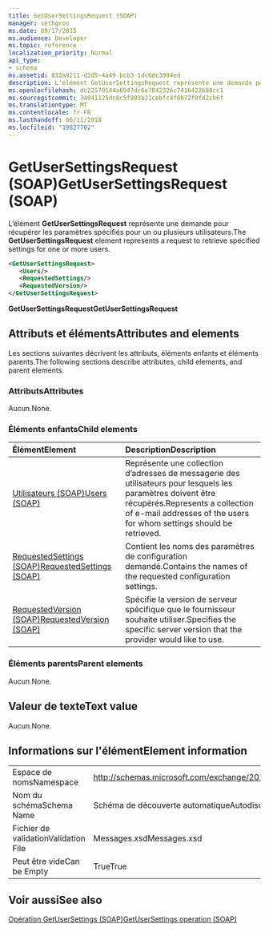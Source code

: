 ```yaml
---
title: GetUserSettingsRequest (SOAP)
manager: sethgros
ms.date: 09/17/2015
ms.audience: Developer
ms.topic: reference
localization_priority: Normal
api_type:
- schema
ms.assetid: 832a9211-d2d5-4a49-bcb3-1dc6dc3904ed
description: L’élément GetUserSettingsRequest représente une demande pour récupérer les paramètres spécifiés pour un ou plusieurs utilisateurs.
ms.openlocfilehash: dc22570144a6947dc6e7042326c7416422680cc1
ms.sourcegitcommit: 34041125dc8c5f993b21cebfc4f8b72f0fd2cb6f
ms.translationtype: MT
ms.contentlocale: fr-FR
ms.lasthandoff: 06/11/2018
ms.locfileid: "19827702"
---
```

# <a name="getusersettingsrequest-soap"></a><span data-ttu-id="4aff3-103">GetUserSettingsRequest (SOAP)</span><span class="sxs-lookup"><span data-stu-id="4aff3-103">GetUserSettingsRequest (SOAP)</span></span>

<span data-ttu-id="4aff3-104">L’élément **GetUserSettingsRequest** représente une demande pour récupérer les paramètres spécifiés pour un ou plusieurs utilisateurs.</span><span class="sxs-lookup"><span data-stu-id="4aff3-104">The **GetUserSettingsRequest** element represents a request to retrieve specified settings for one or more users.</span></span> 
  
```XML
<GetUserSettingsRequest>
   <Users/>
   <RequestedSettings/>
   <RequestedVersion/>
</GetUserSettingsRequest>
```

 <span data-ttu-id="4aff3-105">**GetUserSettingsRequest**</span><span class="sxs-lookup"><span data-stu-id="4aff3-105">**GetUserSettingsRequest**</span></span>
## <a name="attributes-and-elements"></a><span data-ttu-id="4aff3-106">Attributs et éléments</span><span class="sxs-lookup"><span data-stu-id="4aff3-106">Attributes and elements</span></span>

<span data-ttu-id="4aff3-107">Les sections suivantes décrivent les attributs, éléments enfants et éléments parents.</span><span class="sxs-lookup"><span data-stu-id="4aff3-107">The following sections describe attributes, child elements, and parent elements.</span></span>
  
### <a name="attributes"></a><span data-ttu-id="4aff3-108">Attributs</span><span class="sxs-lookup"><span data-stu-id="4aff3-108">Attributes</span></span>

<span data-ttu-id="4aff3-109">Aucun.</span><span class="sxs-lookup"><span data-stu-id="4aff3-109">None.</span></span>
  
### <a name="child-elements"></a><span data-ttu-id="4aff3-110">Éléments enfants</span><span class="sxs-lookup"><span data-stu-id="4aff3-110">Child elements</span></span>

|<span data-ttu-id="4aff3-111">**Élément**</span><span class="sxs-lookup"><span data-stu-id="4aff3-111">**Element**</span></span>|<span data-ttu-id="4aff3-112">**Description**</span><span class="sxs-lookup"><span data-stu-id="4aff3-112">**Description**</span></span>|
|:-----|:-----|
|[<span data-ttu-id="4aff3-113">Utilisateurs (SOAP)</span><span class="sxs-lookup"><span data-stu-id="4aff3-113">Users (SOAP)</span></span>](users-soap.md) <br/> |<span data-ttu-id="4aff3-114">Représente une collection d’adresses de messagerie des utilisateurs pour lesquels les paramètres doivent être récupérés.</span><span class="sxs-lookup"><span data-stu-id="4aff3-114">Represents a collection of e-mail addresses of the users for whom settings should be retrieved.</span></span>  <br/> |
|[<span data-ttu-id="4aff3-115">RequestedSettings (SOAP)</span><span class="sxs-lookup"><span data-stu-id="4aff3-115">RequestedSettings (SOAP)</span></span>](requestedsettings-soap.md) <br/> |<span data-ttu-id="4aff3-116">Contient les noms des paramètres de configuration demandé.</span><span class="sxs-lookup"><span data-stu-id="4aff3-116">Contains the names of the requested configuration settings.</span></span>  <br/> |
|[<span data-ttu-id="4aff3-117">RequestedVersion (SOAP)</span><span class="sxs-lookup"><span data-stu-id="4aff3-117">RequestedVersion (SOAP)</span></span>](requestedversion-soap.md) <br/> |<span data-ttu-id="4aff3-118">Spécifie la version de serveur spécifique que le fournisseur souhaite utiliser.</span><span class="sxs-lookup"><span data-stu-id="4aff3-118">Specifies the specific server version that the provider would like to use.</span></span>  <br/> |
   
### <a name="parent-elements"></a><span data-ttu-id="4aff3-119">Éléments parents</span><span class="sxs-lookup"><span data-stu-id="4aff3-119">Parent elements</span></span>

<span data-ttu-id="4aff3-120">Aucun.</span><span class="sxs-lookup"><span data-stu-id="4aff3-120">None.</span></span>
  
## <a name="text-value"></a><span data-ttu-id="4aff3-121">Valeur de texte</span><span class="sxs-lookup"><span data-stu-id="4aff3-121">Text value</span></span>

<span data-ttu-id="4aff3-122">Aucun.</span><span class="sxs-lookup"><span data-stu-id="4aff3-122">None.</span></span>
  
## <a name="element-information"></a><span data-ttu-id="4aff3-123">Informations sur l'élément</span><span class="sxs-lookup"><span data-stu-id="4aff3-123">Element information</span></span>

|||
|:-----|:-----|
|<span data-ttu-id="4aff3-124">Espace de noms</span><span class="sxs-lookup"><span data-stu-id="4aff3-124">Namespace</span></span>  <br/> |http://schemas.microsoft.com/exchange/2010/Autodiscover  <br/> |
|<span data-ttu-id="4aff3-125">Nom du schéma</span><span class="sxs-lookup"><span data-stu-id="4aff3-125">Schema Name</span></span>  <br/> |<span data-ttu-id="4aff3-126">Schéma de découverte automatique</span><span class="sxs-lookup"><span data-stu-id="4aff3-126">Autodiscover schema</span></span>  <br/> |
|<span data-ttu-id="4aff3-127">Fichier de validation</span><span class="sxs-lookup"><span data-stu-id="4aff3-127">Validation File</span></span>  <br/> |<span data-ttu-id="4aff3-128">Messages.xsd</span><span class="sxs-lookup"><span data-stu-id="4aff3-128">Messages.xsd</span></span>  <br/> |
|<span data-ttu-id="4aff3-129">Peut être vide</span><span class="sxs-lookup"><span data-stu-id="4aff3-129">Can be Empty</span></span>  <br/> |<span data-ttu-id="4aff3-130">True</span><span class="sxs-lookup"><span data-stu-id="4aff3-130">True</span></span>  <br/> |
   
## <a name="see-also"></a><span data-ttu-id="4aff3-131">Voir aussi</span><span class="sxs-lookup"><span data-stu-id="4aff3-131">See also</span></span>



[<span data-ttu-id="4aff3-132">Opération GetUserSettings (SOAP)</span><span class="sxs-lookup"><span data-stu-id="4aff3-132">GetUserSettings operation (SOAP)</span></span>](getusersettings-operation-soap.md)

